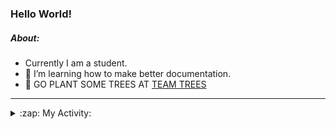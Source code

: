 ### Hello World!

##### About:
- Currently I am a student.
- 🌱 I’m learning how to make better documentation.
- 🌱 GO PLANT SOME TREES AT [TEAM TREES](https://teamtrees.org/)

---
<details>
  <summary>:zap: My Activity:</summary>
  
<!--START_SECTION:waka-->
![Code Time](http://img.shields.io/badge/Code%20Time-1%2C135%20hrs%2037%20mins-blue)

**I'm a Night 🦉** 

```text
🌞 Morning                1337 commits        ██░░░░░░░░░░░░░░░░░░░░░░░   09.00 % 
🌆 Daytime                5291 commits        █████████░░░░░░░░░░░░░░░░   35.62 % 
🌃 Evening                4317 commits        ███████░░░░░░░░░░░░░░░░░░   29.06 % 
🌙 Night                  3911 commits        ███████░░░░░░░░░░░░░░░░░░   26.33 % 
```
📅 **I'm Most Productive on Wednesday** 

```text
Monday                   2253 commits        ████░░░░░░░░░░░░░░░░░░░░░   15.17 % 
Tuesday                  1914 commits        ███░░░░░░░░░░░░░░░░░░░░░░   12.88 % 
Wednesday                3426 commits        ██████░░░░░░░░░░░░░░░░░░░   23.06 % 
Thursday                 1851 commits        ███░░░░░░░░░░░░░░░░░░░░░░   12.46 % 
Friday                   1438 commits        ██░░░░░░░░░░░░░░░░░░░░░░░   09.68 % 
Saturday                 1326 commits        ██░░░░░░░░░░░░░░░░░░░░░░░   08.93 % 
Sunday                   2648 commits        ████░░░░░░░░░░░░░░░░░░░░░   17.82 % 
```


📊 **This Week I Spent My Time On** 

```text
🔥 Editors: 
VS Code                  2 hrs 41 mins       █████████████████████████   100.00 % 

🐱‍💻 Projects: 
praise                   1 hr 21 mins        █████████████░░░░░░░░░░░░   50.65 % 
gfg-frontend             1 hr 19 mins        ████████████░░░░░░░░░░░░░   49.35 % 
```


 Last Updated on 14/06/2023 15:07:59 UTC
<!--END_SECTION:waka-->
</details>
